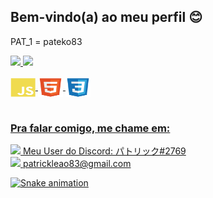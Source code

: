 ## Bem-vindo(a) ao meu perfil 😊

  PAT_1 = pateko83

 <div>
   <a href="https://github.com/pateko83">
   <img height="180em" src="https://github-readme-stats.vercel.app/api?username=pateko83&show_icons=true&theme=tokyonight&include_all_commits=true&count_private=true"/>
   <img height="180em" src="https://github-readme-stats.vercel.app/api/top-langs/?username=pateko83&layout=compact&langs_count=6&theme=tokyonight"/>

</div>
<div style="display: inline_block"><br>
  <img align="center" alt="Js" height="30" width="40" src="https://raw.githubusercontent.com/devicons/devicon/master/icons/javascript/javascript-plain.svg">
  <img align="center" alt="HTML" height="30" width="40" src="https://raw.githubusercontent.com/devicons/devicon/master/icons/html5/html5-original.svg">
  <img align="center" alt="CSS" height="30" width="40" src="https://raw.githubusercontent.com/devicons/devicon/master/icons/css3/css3-original.svg">
</div>
 
 <br>
 
  ### Pra falar comigo, me chame em:
 
<div> 
  <img src="https://img.shields.io/badge/Discord-7289DA?style=for-the-badge&logo=discord&logoColor=white"> Meu User do Discord: パトリック#2769 <br>
  <img src="https://img.shields.io/badge/-Gmail-%23333?style=for-the-badge&logo=gmail&logoColor=white"> patrickleao83@gmail.com
 
 
  ![Snake animation](https://github.com/pateko83/pateko83/blob/output/github-contribution-grid-snake.svg)

</div>
